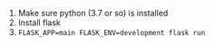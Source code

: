 1. Make sure python (3.7 or so) is installed
2. Install flask
3. `FLASK_APP=main FLASK_ENV=development flask run`
